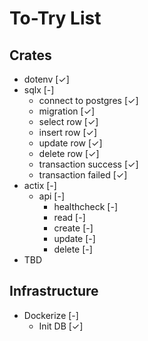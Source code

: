 # To-Try List
## Crates
- dotenv [✓]
- sqlx [-]
  - connect to postgres [✓]
  - migration [✓]
  - select row [✓]
  - insert row [✓]
  - update row [✓]
  - delete row [✓]
  - transaction success [✓]
  - transaction failed [✓]
- actix [-]
  - api [-]
    - healthcheck [-]
    - read [-]
    - create [-]
    - update [-]
    - delete [-]
- TBD
## Infrastructure
- Dockerize [-]
  - Init DB [✓] 